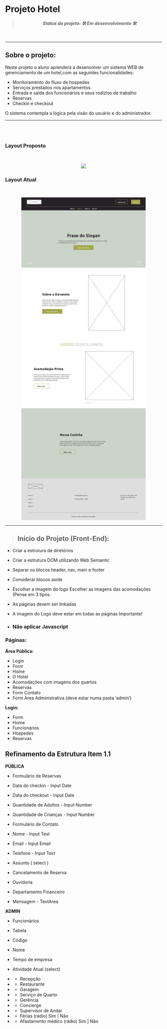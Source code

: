 # Projeto Hotel

> **_<p align="center">Status do projeto: :hammer_and_wrench: Em desenvolvimento :hammer_and_wrench:</p>_**

<br>

---

## **Sobre o projeto:** <br>

<p>Neste projeto o aluno aprenderá a desenvolver um sistema WEB de gerenciamento de um hotel,com as seguintes funcionalidades:</p>

- Monitoramento do fluxo de hospedes
- Serviços prestados nos apartamentos
- Entrada e saída dos funcionários e seus rodízios de trabalho
- Reservas
- Checkin e checkout

<p>O sistema contempla a lógica pela visão do usuário e do administrador.</p>

---

</br>
</br>

### <b> Layout Proposto </b>

</br>

<p align="center">
  <img src="src/assets/images/README-ESCOPO.png">
</p>

### <b> Layout Atual </b>

</br>

<p align="center">
  <img src="src/assets/images/layout_novo.png " width="400px">
</p>

---

> ## Início do Projeto (Front-End):

- Criar a estrutura de diretórios

- Criar a estrutura DOM utilizando Web Semantic

- Separar os blocos header, nav, main e footer

- Considerar blocos aside

- Escolher a imagem do logo
  Escolher as imagens das acomodações (Pense em 3 tipos.

- As páginas devem ser linkadas

- A imagem do Logo deve estar em todas as páginas
  Importante!

- ### <b> Não aplicar Javascript </b>

### <b>Páginas: </b>

<b> Área Pública:</b>

- Login
- Form
- Home
- O Hotel
- Acomodações com imagens dos quartos
- Reservas
- Form
  Contato
- Form
  Área Administrativa (deve estar numa pasta ‘admin’)

<b>Login: </b>

- Form
- Home
- Funcionários
- Hóspedes
- Reservas

## <b> Refinamento da Estrutura Item 1.1 </b>

<b>PÚBLICA</b>

- Formulário de Reservas
- Data do checkin - Input Date
- Data do checkout - Input Date
- Quantidade de Adultos - Input Number
- Quantidade de Crianças - Input Number
- Formulário de Contato
- Nome - Input Text
- Email - Input Email
- Telefone - Input Text
- Assunto ( select )

- Cancelamento de Reserva
- Ouvidoria
- Departamento Financeiro
- Mensagem - TextArea

<b>ADMIN</b>

- Funcionários
- Tabela
- Código
- Nome
- Tempo de empresa
- Atividade Atual (select)

- - Recepção
- - Restaurante
- - Garagem
- - Serviço de Quarto
- - Gerência
- - Concierge
- - Supervisor de Andar
- - Férias (rádio) Sim | Não
- - Afastamento médico (rádio) Sim | Não
